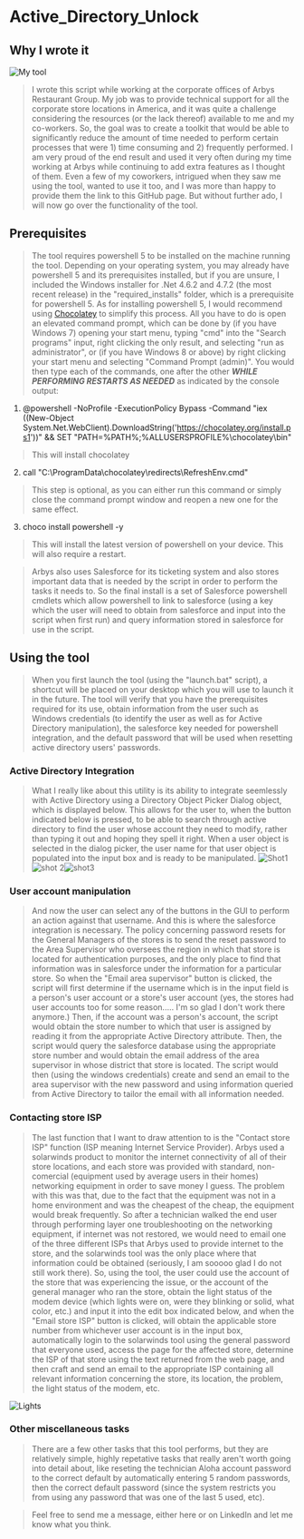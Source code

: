# Active_Directory_Unlock
## Why I wrote it

![My tool](http://i.imgur.com/uJxdtDA.png)

> I wrote this script while working at the corporate offices of Arbys Restaurant Group.  My job was to provide technical support for all the corporate store locations in America, and it was quite a challenge considering the resources (or the lack thereof) available to me and my co-workers.  So, the goal was to create a toolkit that would be able to significantly reduce the amount of time needed to perform certain processes that were 1) time consuming and 2) frequently performed.  I am very proud of the end result and used it very often during my time working at Arbys while continuing to add extra features as I thought of them.  Even a few of my coworkers, intrigued when they saw me using the tool, wanted to use it too, and I was more than happy to provide them the link to this GitHub page.  But without further ado, I will now go over the functionality of the tool.

## Prerequisites

> The tool requires powershell 5 to be installed on the machine running the tool.  Depending on your operating system, you may already have powershell 5 and its prerequisites installed, but if you are unsure, I included the Windows installer for .Net 4.6.2 and 4.7.2 (the most recent release) in the "required_installs" folder, which is a prerequisite for powershell 5.  As for installing powershell 5, I would recommend using [Chocolatey](https://chocolatey.org/install) to simplify this process.  All you have to do is open an elevated command prompt, which can be done by (if you have Windows 7) opening your start menu, typing "cmd" into the "Search programs" input, right clicking the only result, and selecting "run as administrator", or (if you have Windows 8 or above) by right clicking your start menu and selecting "Command Prompt (admin)".  You would then type each of the commands, one after the other **_WHILE PERFORMING RESTARTS AS NEEDED_** as indicated by the console output:
1. @powershell -NoProfile -ExecutionPolicy Bypass -Command "iex ((New-Object System.Net.WebClient).DownloadString('https://chocolatey.org/install.ps1'))" && SET "PATH=%PATH%;%ALLUSERSPROFILE%\chocolatey\bin"
> This will install chocolatey

2. call "C:\ProgramData\chocolatey\redirects\RefreshEnv.cmd"
> This step is optional, as you can either run this command or simply close the command prompt window and reopen a new one for the same effect.

3. choco install powershell -y
> This will install the latest version of powershell on your device.  This will also require a restart.

> Arbys also uses Salesforce for its ticketing system and also stores important data that is needed by the script in order to perform the tasks it needs to.  So the final install is a set of Salesforce powershell cmdlets which allow powershell to link to salesforce (using a key which the user will need to obtain from salesforce and input into the script when first run) and query information stored in salesforce for use in the script.

## Using the tool

> When you first launch the tool (using the "launch.bat" script), a shortcut will be placed on your desktop which you will use to launch it in the future.  The tool will verify that you have the prerequisites required for its use, obtain information from the user such as Windows credentials (to identify the user as well as for Active Directory manipulation), the salesforce key needed for powershell integration, and the default password that will be used when resetting active directory users' passwords.

### Active Directory Integration

> What I really like about this utility is its ability to integrate seemlessly with Active Directory using a Directory Object Picker Dialog object, which is displayed below.  This allows for the user to, when the button indicated below is pressed, to be able to search through active directory to find the user whose account they need to modify, rather than typing it out and hoping they spell it right.  When a user object is selected in the dialog picker, the user name for that user object is populated into the input box and is ready to be manipulated.
![Shot1](http://i.imgur.com/AW5ibs0.png)![shot 2](http://i.imgur.com/EaKhlOz.png)![shot3](http://i.imgur.com/EWukn40.png)

### User account manipulation
> And now the user can select any of the buttons in the GUI to perform an action against that username.  And this is where the salesforce integration is necessary.  The policy concerning password resets for the General Managers of the stores is to send the reset password to the Area Supervisor who oversees the region in which that store is located for authentication purposes, and the only place to find that information was in salesforce under the information for a particular store.  So when the "Email area supervisor" button is clicked, the script will first determine if the username which is in the input field is a person's user account or a store's user account (yes, the stores had user accounts too for some reason.....  I'm so glad I don't work there anymore.)  Then, if the account was a person's account, the script would obtain the store number to which that user is assigned by reading it from the appropriate Active Directory attribute.  Then, the script would query the salesforce database using the appropriate store number and would obtain the email address of the area supervisor in whose district that store is located.  The script would then (using the windows credentials) create and send an email to the area supervisor with the new password and using information queried from Active Directory to tailor the email with all information needed.

### Contacting store ISP
> The last function that I want to draw attention to is the "Contact store ISP" function (ISP meaning Internet Service Provider).  Arbys used a solarwinds product to monitor the internet connectivity of all of their store locations, and each store was provided with standard, non-comercial (equipment used by average users in their homes) networking equipment in order to save money I guess.  The problem with this was that, due to the fact that the equipment was not in a home environment and was the cheapest of the cheap, the equipment would break frequently.  So after a technician walked the end user through performing layer one troubleshooting on the networking equipment, if internet was not restored, we would need to email one of the three different ISPs that Arbys used to provide internet to the store, and the solarwinds tool was the only place where that information could be obtained (seriously, I am sooooo glad I do not still work there).  So, using the tool, the user could use the account of the store that was experiencing the issue, or the account of the general manager who ran the store, obtain the light status of the modem device (which lights were on, were they blinking or solid, what color, etc.) and input it into the edit box indicated below, and when the "Email store ISP" button is clicked, will obtain the applicable store number from whichever user account is in the input box, automatically login to the solarwinds tool using the general password that everyone used, access the page for the affected store, determine the ISP of that store using the text returned from the web page, and then craft and send an email to the appropriate ISP containing all relevant information concerning the store, its location, the problem, the light status of the modem, etc.

![Lights](http://i.imgur.com/POXzCQa.png)

### Other miscellaneous tasks
> There are a few other tasks that this tool performs, but they are relatively simple, highly repetative tasks that really aren't worth going into detail about, like reseting the technician Aloha account password to the correct default by automatically entering 5 random passwords, then the correct default password (since the system restricts you from using any password that was one of the last 5 used, etc).


> Feel free to send me a message, either here or on LinkedIn and let me know what you think.
